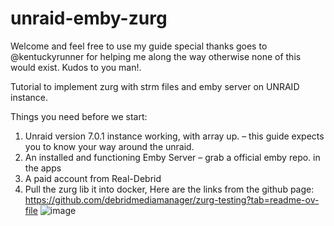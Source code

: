 # unraid-emby-zurg

Welcome and feel free to use my guide
special thanks goes to @kentuckyrunner for helping me along the way otherwise none of this would exist. Kudos to you man!.



Tutorial to implement zurg with strm files and emby server on UNRAID instance.


Things you need before we start:
1.	Unraid version 7.0.1 instance working, with array up. – this guide expects you to know your way around the unraid.
2.	An installed and functioning Emby Server – grab a official emby repo. in the apps
3.	A paid account from Real-Debrid
4.	Pull the zurg lib it into docker, Here are the links from the github page: https://github.com/debridmediamanager/zurg-testing?tab=readme-ov-file
![image](https://github.com/user-attachments/assets/be7c0d22-3c41-470a-b6f3-e11ccce9c670)

